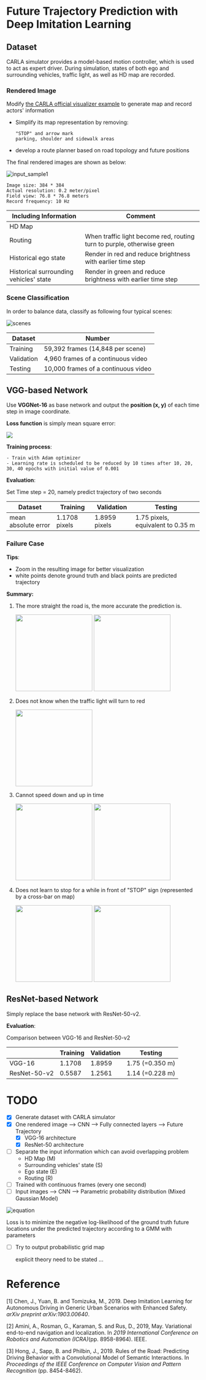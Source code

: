 # Future Trajectory Prediction with Deep Imitation Learning

## Dataset

CARLA simulator provides a model-based motion controller, which is used to act as expert driver. During simulation, states of both ego and surrounding vehicles, traffic light, as well as HD map are recorded.  

### Rendered Image

Modify [the CARLA official visualizer example](https://github.com/carla-simulator/carla/blob/master/PythonAPI/examples/no_rendering_mode.py) to generate map and record actors' information

- Simplify its map representation by removing: 

  ```
  "STOP" and arrow mark
  parking, shoulder and sidewalk areas
  ```

- develop a route planner based on road topology and future positions



The final rendered images are shown as below:

![input_sample1](media/input_sample.png)

```
Image size: 384 * 384
Actual resolution: 0.2 meter/pixel
Field view: 76.8 * 76.8 meters
Record frequency: 10 Hz
```

| Including Information                  | Comment                                                      |
| -------------------------------------- | ------------------------------------------------------------ |
| HD Map                                 |                                                              |
| Routing                                | When traffic light become red, routing turn to purple, otherwise green |
| Historical ego state                   | Render in red and reduce brightness with earlier time step   |
| Historical surrounding vehicles' state | Render in green and reduce brightness with earlier time step |

### Scene Classification

In order to balance data, classify as following four typical scenes:

![scenes](media/scenes.png)

| Dataset    | Number                              |
| ---------- | ----------------------------------- |
| Training   | 59,392 frames (14,848 per scene)    |
| Validation | 4,960 frames of a continuous video  |
| Testing    | 10,000 frames of a continuous video |

## VGG-based Network

Use **VGGNet-16** as base network and output the **position (x, y)** of each time step in image coordinate.

**Loss function** is simply mean square error:

<img src="https://latex.codecogs.com/svg.latex?L&space;=&space;\frac{1}{T}&space;\sum^T_{i=1}{(x_{t&plus;i}-\hat{x}_{t&plus;i})^2&space;&plus;&space;(y_{t&plus;i}-\hat{y}_{t&plus;i})^2}" align="center">

**Training process**:


```
- Train with Adam optimizer
- Learning rate is scheduled to be reduced by 10 times after 10, 20, 30, 40 epochs with initial value of 0.001
```

**Evaluation**: 

Set Time step = 20, namely predict trajectory of two seconds

| Dataset             | Training      | Validation    | Testing                           |
| ------------------- | ------------- | ------------- | --------------------------------- |
| mean absolute error | 1.1708 pixels | 1.8959 pixels | 1.75 pixels, equivalent to 0.35 m |

### Failure Case

**Tips**: 

- Zoom in the resulting image for better visualization 
- white points denote ground truth and black points are predicted trajectory

**Summary:**

1. The more straight the road is, the more accurate the prediction is.

   <img src="media/vgg16_1_1.gif" width="200">				<img src="media/vgg16_1_2.gif" width="200">

2. Does not know when the traffic light will turn to red
   
   <img src="media/vgg16_2.gif" width="200">

3. Cannot speed down and up in time 

   <img src="media/vgg16_3_1.gif" width="200">				<img src="media/vgg16_3_2.gif" width="200">

4. Does not learn to stop for a while in front of "STOP" sign (represented by a cross-bar on map)

   <img src="media/vgg16_4_1.gif" width="200">				<img src="media/vgg16_4_2.gif" width="200">


## ResNet-based Network

Simply replace the base network with ResNet-50-v2.

**Evaluation**: 

Comparison between VGG-16 and ResNet-50-v2

|              | Training | Validation | Testing         |
| ------------ | -------- | ---------- | --------------- |
| VGG-16       | 1.1708   | 1.8959     | 1.75 (=0.350 m) |
| ResNet-50-v2 | 0.5587   | 1.2561     | 1.14 (=0.228 m) |

# TODO

- [x] Generate dataset with CARLA simulator
- [x] One rendered image --> CNN --> Fully connected layers --> Future Trajectory
  - [x] VGG-16 architecture
  - [x] ResNet-50 architecture
- [ ] Separate the input information which can avoid overlapping problem
  - HD Map (M)
  - Surrounding vehicles' state (S)
  - Ego state (E)
  - Routing (R)
- [ ] Trained with continuous frames (every one second) 
- [ ] Input images --> CNN --> Parametric probability distribution (Mixed Gaussian Model)

![equation](https://latex.codecogs.com/svg.latex?P(Y|M,S,E,R)&space;=&space;\sum{\phi_i&space;\mathcal{N}(\mu_i,&space;\sigma_i^2)})

  Loss is to minimize the negative log-likelihood of the ground truth future locations under the predicted trajectory according to a GMM with parameters 

- [ ] Try to output probabilistic grid map

  explicit theory need to be stated ...



# Reference

[1] Chen, J., Yuan, B. and Tomizuka, M., 2019. Deep Imitation Learning for Autonomous Driving in Generic Urban Scenarios with Enhanced Safety. *arXiv preprint arXiv:1903.00640*.

[2] Amini, A., Rosman, G., Karaman, S. and Rus, D., 2019, May. Variational end-to-end navigation and localization. In *2019 International Conference on Robotics and Automation (ICRA)*(pp. 8958-8964). IEEE.

[3] Hong, J., Sapp, B. and Philbin, J., 2019. Rules of the Road: Predicting Driving Behavior with a Convolutional Model of Semantic Interactions. In *Proceedings of the IEEE Conference on Computer Vision and Pattern Recognition* (pp. 8454-8462).